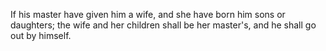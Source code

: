 If his master have given him a wife, and she have born him sons or daughters; the wife and her children shall be her master's, and he shall go out by himself.
